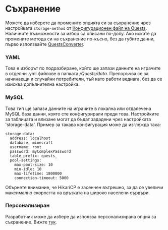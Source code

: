 # Съхранение

Можете да изберете да промените опцията си за съхранение чрез настройката `storage-method` от [Конфигурационен файл на Quests](https://pikamug.gitbook.io/quests/setup/configuration#config.yml). Наличните възможности за избор са описани по-долу. Ако искате да промените метода си на съхранение по-късно, без да губите данни, първо използвайте [QuestsConverter](https://github.com/PikaMug/QuestsConverter).

### YAML

Това е изборът по подразбиране, който ще запази данните на играчите в отделни .yml файлове в папката _/Quests/data_. Препоръчва се за начинаещи и случайни потребители, тъй като работи веднага, без да се изисква допълнителна настройка.

### MySQL

Това тип ще запази данните на играчите в локална или отдалечена MySQL база данни, която сте конфигурирали преди това. Настройките за таблицата и влизане могат да бъдат зададени чрез настройката 'storage-data'. Пример за такава конфигурация може да изглежда така:

```
storage-data:
  address: localhost
  database: minecraft
  username: root
  password: myComplexPassword
  table_prefix: quests_
  pool-settings:
    max-pool-size: 10
    min-idle: 10
    max-lifetime: 1800000
    connection-timeout: 5000
```

Обърнете внимание, че HikariCP е засенчен вътрешно, за да се увеличи максимално скоростта на връзката на широко населени сървъри.

### Персонализиран

Разработчик може да избере да използва персонализирана опция за съхранение. Вижте [тук](https://github.com/PikaMug/Quests/tree/main/api/src/main/java/me/pikamug/quests/storage/implementation/custom).
